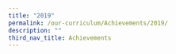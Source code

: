 ```yaml
---
title: "2019"
permalink: /our-curriculum/Achievements/2019/
description: ""
third_nav_title: Achievements
---
```

